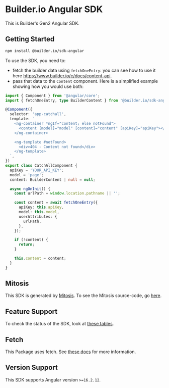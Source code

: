 # Builder.io Angular SDK

This is Builder's Gen2 Angular SDK.

## Getting Started

```bash
npm install @builder.io/sdk-angular
```

To use the SDK, you need to:

- fetch the builder data using `fetchOneEntry`: you can see how to use it here https://www.builder.io/c/docs/content-api.
- pass that data to the `Content` component. Here is a simplified example showing how you would use both:

```ts
import { Component } from '@angular/core';
import { fetchOneEntry, type BuilderContent } from '@builder.io/sdk-angular';

@Component({
  selector: 'app-catchall',
  template: `
    <ng-container *ngIf="content; else notFound">
      <content [model]="model" [content]="content" [apiKey]="apiKey"></content>
    </ng-container>

    <ng-template #notFound>
      <div>404 - Content not found</div>
    </ng-template>
  `,
})
export class CatchAllComponent {
  apiKey = 'YOUR_API_KEY';
  model = 'page';
  content: BuilderContent | null = null;

  async ngOnInit() {
    const urlPath = window.location.pathname || '';

    const content = await fetchOneEntry({
      apiKey: this.apiKey,
      model: this.model,
      userAttributes: {
        urlPath,
      },
    });

    if (!content) {
      return;
    }

    this.content = content;
  }
}
```

## Mitosis

This SDK is generated by [Mitosis](https://github.com/BuilderIO/mitosis). To see the Mitosis source-code, go [here](../../).

## Feature Support

To check the status of the SDK, look at [these tables](../../README.md#feature-implementation).

## Fetch

This Package uses fetch. See [these docs](https://github.com/BuilderIO/this-package-uses-fetch/blob/main/README.md) for more information.

## Version Support

This SDK supports Angular version `>=16.2.12`.
